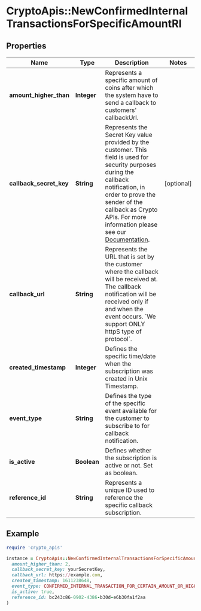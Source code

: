 # CryptoApis::NewConfirmedInternalTransactionsForSpecificAmountRI

## Properties

| Name | Type | Description | Notes |
| ---- | ---- | ----------- | ----- |
| **amount_higher_than** | **Integer** | Represents a specific amount of coins after which the system have to send a callback to customers&#39; callbackUrl. |  |
| **callback_secret_key** | **String** | Represents the Secret Key value provided by the customer. This field is used for security purposes during the callback notification, in order to prove the sender of the callback as Crypto APIs. For more information please see our [Documentation](https://developers.cryptoapis.io/technical-documentation/general-information/callbacks#callback-security). | [optional] |
| **callback_url** | **String** | Represents the URL that is set by the customer where the callback will be received at. The callback notification will be received only if and when the event occurs. &#x60;We support ONLY httpS type of protocol&#x60;. |  |
| **created_timestamp** | **Integer** | Defines the specific time/date when the subscription was created in Unix Timestamp. |  |
| **event_type** | **String** | Defines the type of the specific event available for the customer to subscribe to for callback notification. |  |
| **is_active** | **Boolean** | Defines whether the subscription is active or not. Set as boolean. |  |
| **reference_id** | **String** | Represents a unique ID used to reference the specific callback subscription. |  |

## Example

```ruby
require 'crypto_apis'

instance = CryptoApis::NewConfirmedInternalTransactionsForSpecificAmountRI.new(
  amount_higher_than: 2,
  callback_secret_key: yourSecretKey,
  callback_url: https://example.com,
  created_timestamp: 1611238648,
  event_type: CONFIRMED_INTERNAL_TRANSACTION_FOR_CERTAIN_AMOUNT_OR_HIGHER,
  is_active: true,
  reference_id: bc243c86-0902-4386-b30d-e6b30fa1f2aa
)
```

